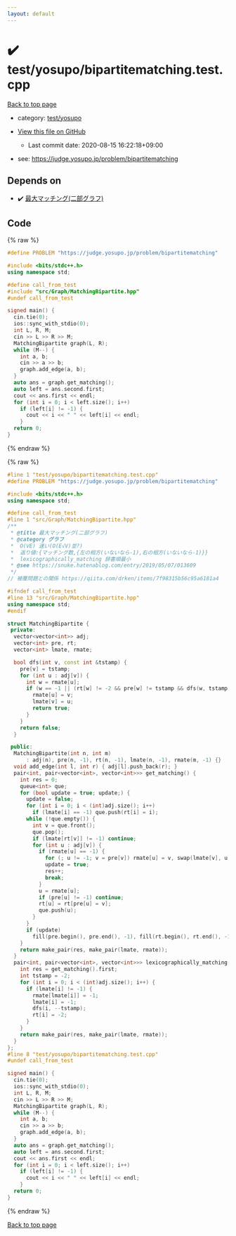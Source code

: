 ```yaml
---
layout: default
---
```


<!-- mathjax config similar to math.stackexchange -->
<script type="text/javascript" async
  src="https://cdnjs.cloudflare.com/ajax/libs/mathjax/2.7.5/MathJax.js?config=TeX-MML-AM_CHTML">
</script>
<script type="text/x-mathjax-config">
  MathJax.Hub.Config({
    TeX: { equationNumbers: { autoNumber: "AMS" }},
    tex2jax: {
      inlineMath: [ ['$','$'] ],
      processEscapes: true
    },
    "HTML-CSS": { matchFontHeight: false },
    displayAlign: "left",
    displayIndent: "2em"
  });
</script>

<script type="text/javascript" src="https://cdnjs.cloudflare.com/ajax/libs/jquery/3.4.1/jquery.min.js"></script>
<script src="https://cdn.jsdelivr.net/npm/jquery-balloon-js@1.1.2/jquery.balloon.min.js" integrity="sha256-ZEYs9VrgAeNuPvs15E39OsyOJaIkXEEt10fzxJ20+2I=" crossorigin="anonymous"></script>
<script type="text/javascript" src="../../../assets/js/copy-button.js"></script>
<link rel="stylesheet" href="../../../assets/css/copy-button.css" />


# :heavy_check_mark: test/yosupo/bipartitematching.test.cpp

<a href="../../../index.html">Back to top page</a>

* category: <a href="../../../index.html#0b58406058f6619a0f31a172defc0230">test/yosupo</a>
* <a href="{{ site.github.repository_url }}/blob/master/test/yosupo/bipartitematching.test.cpp">View this file on GitHub</a>
    - Last commit date: 2020-08-15 16:22:18+09:00


* see: <a href="https://judge.yosupo.jp/problem/bipartitematching">https://judge.yosupo.jp/problem/bipartitematching</a>


## Depends on

* :heavy_check_mark: <a href="../../../library/src/Graph/MatchingBipartite.hpp.html">最大マッチング(二部グラフ)</a>


## Code

<a id="unbundled"></a>
{% raw %}
```cpp
#define PROBLEM "https://judge.yosupo.jp/problem/bipartitematching"

#include <bits/stdc++.h>
using namespace std;

#define call_from_test
#include "src/Graph/MatchingBipartite.hpp"
#undef call_from_test

signed main() {
  cin.tie(0);
  ios::sync_with_stdio(0);
  int L, R, M;
  cin >> L >> R >> M;
  MatchingBipartite graph(L, R);
  while (M--) {
    int a, b;
    cin >> a >> b;
    graph.add_edge(a, b);
  }
  auto ans = graph.get_matching();
  auto left = ans.second.first;
  cout << ans.first << endl;
  for (int i = 0; i < left.size(); i++)
    if (left[i] != -1) {
      cout << i << " " << left[i] << endl;
    }
  return 0;
}
```
{% endraw %}

<a id="bundled"></a>
{% raw %}
```cpp
#line 1 "test/yosupo/bipartitematching.test.cpp"
#define PROBLEM "https://judge.yosupo.jp/problem/bipartitematching"

#include <bits/stdc++.h>
using namespace std;

#define call_from_test
#line 1 "src/Graph/MatchingBipartite.hpp"
/**
 * @title 最大マッチング(二部グラフ)
 * @category グラフ
 *  O(VE) 速い(O(E√V)並?)
 *  返り値:{マッチング数,{左の相方(いないなら-1),右の相方(いないなら-1)}}
 *  lexicographically_matching 辞書順最小
 * @see https://snuke.hatenablog.com/entry/2019/05/07/013609
 */
// 被覆問題との関係 https://qiita.com/drken/items/7f98315b56c95a6181a4

#ifndef call_from_test
#line 13 "src/Graph/MatchingBipartite.hpp"
using namespace std;
#endif

struct MatchingBipartite {
 private:
  vector<vector<int>> adj;
  vector<int> pre, rt;
  vector<int> lmate, rmate;

  bool dfs(int v, const int &tstamp) {
    pre[v] = tstamp;
    for (int u : adj[v]) {
      int w = rmate[u];
      if (w == -1 || (rt[w] != -2 && pre[w] != tstamp && dfs(w, tstamp))) {
        rmate[u] = v;
        lmate[v] = u;
        return true;
      }
    }
    return false;
  }

 public:
  MatchingBipartite(int n, int m)
      : adj(n), pre(n, -1), rt(n, -1), lmate(n, -1), rmate(m, -1) {}
  void add_edge(int l, int r) { adj[l].push_back(r); }
  pair<int, pair<vector<int>, vector<int>>> get_matching() {
    int res = 0;
    queue<int> que;
    for (bool update = true; update;) {
      update = false;
      for (int i = 0; i < (int)adj.size(); i++)
        if (lmate[i] == -1) que.push(rt[i] = i);
      while (!que.empty()) {
        int v = que.front();
        que.pop();
        if (lmate[rt[v]] != -1) continue;
        for (int u : adj[v]) {
          if (rmate[u] == -1) {
            for (; u != -1; v = pre[v]) rmate[u] = v, swap(lmate[v], u);
            update = true;
            res++;
            break;
          }
          u = rmate[u];
          if (pre[u] != -1) continue;
          rt[u] = rt[pre[u] = v];
          que.push(u);
        }
      }
      if (update)
        fill(pre.begin(), pre.end(), -1), fill(rt.begin(), rt.end(), -1);
    }
    return make_pair(res, make_pair(lmate, rmate));
  }
  pair<int, pair<vector<int>, vector<int>>> lexicographically_matching() {
    int res = get_matching().first;
    int tstamp = -2;
    for (int i = 0; i < (int)adj.size(); i++) {
      if (lmate[i] != -1) {
        rmate[lmate[i]] = -1;
        lmate[i] = -1;
        dfs(i, --tstamp);
        rt[i] = -2;
      }
    }
    return make_pair(res, make_pair(lmate, rmate));
  }
};
#line 8 "test/yosupo/bipartitematching.test.cpp"
#undef call_from_test

signed main() {
  cin.tie(0);
  ios::sync_with_stdio(0);
  int L, R, M;
  cin >> L >> R >> M;
  MatchingBipartite graph(L, R);
  while (M--) {
    int a, b;
    cin >> a >> b;
    graph.add_edge(a, b);
  }
  auto ans = graph.get_matching();
  auto left = ans.second.first;
  cout << ans.first << endl;
  for (int i = 0; i < left.size(); i++)
    if (left[i] != -1) {
      cout << i << " " << left[i] << endl;
    }
  return 0;
}

```
{% endraw %}

<a href="../../../index.html">Back to top page</a>

